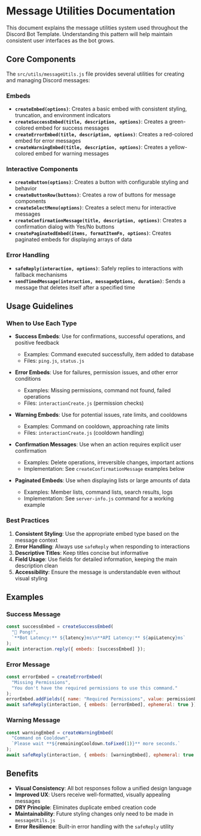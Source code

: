 # Message Utilities Documentation

This document explains the message utilities system used throughout the Discord Bot Template. Understanding this pattern will help maintain consistent user interfaces as the bot grows.

## Core Components

The `src/utils/messageUtils.js` file provides several utilities for creating and managing Discord messages:

### Embeds

- **`createEmbed(options)`**: Creates a basic embed with consistent styling, truncation, and environment indicators
- **`createSuccessEmbed(title, description, options)`**: Creates a green-colored embed for success messages
- **`createErrorEmbed(title, description, options)`**: Creates a red-colored embed for error messages
- **`createWarningEmbed(title, description, options)`**: Creates a yellow-colored embed for warning messages

### Interactive Components

- **`createButton(options)`**: Creates a button with configurable styling and behavior
- **`createButtonRow(buttons)`**: Creates a row of buttons for message components
- **`createSelectMenu(options)`**: Creates a select menu for interactive messages
- **`createConfirmationMessage(title, description, options)`**: Creates a confirmation dialog with Yes/No buttons
- **`createPaginatedEmbed(items, formatItemFn, options)`**: Creates paginated embeds for displaying arrays of data

### Error Handling

- **`safeReply(interaction, options)`**: Safely replies to interactions with fallback mechanisms
- **`sendTimedMessage(interaction, messageOptions, duration)`**: Sends a message that deletes itself after a specified time

## Usage Guidelines

### When to Use Each Type

- **Success Embeds**: Use for confirmations, successful operations, and positive feedback

  - Examples: Command executed successfully, item added to database
  - Files: `ping.js`, `status.js`

- **Error Embeds**: Use for failures, permission issues, and other error conditions

  - Examples: Missing permissions, command not found, failed operations
  - Files: `interactionCreate.js` (permission checks)

- **Warning Embeds**: Use for potential issues, rate limits, and cooldowns

  - Examples: Command on cooldown, approaching rate limits
  - Files: `interactionCreate.js` (cooldown handling)

- **Confirmation Messages**: Use when an action requires explicit user confirmation

  - Examples: Delete operations, irreversible changes, important actions
  - Implementation: See `createConfirmationMessage` examples below

- **Paginated Embeds**: Use when displaying lists or large amounts of data
  - Examples: Member lists, command lists, search results, logs
  - Implementation: See `server-info.js` command for a working example

### Best Practices

1. **Consistent Styling**: Use the appropriate embed type based on the message context
2. **Error Handling**: Always use `safeReply` when responding to interactions
3. **Descriptive Titles**: Keep titles concise but informative
4. **Field Usage**: Use fields for detailed information, keeping the main description clean
5. **Accessibility**: Ensure the message is understandable even without visual styling

## Examples

### Success Message

```javascript
const successEmbed = createSuccessEmbed(
  "🏓 Pong!",
  `**Bot Latency:** ${latency}ms\n**API Latency:** ${apiLatency}ms`
);
await interaction.reply({ embeds: [successEmbed] });
```

### Error Message

```javascript
const errorEmbed = createErrorEmbed(
  "Missing Permissions",
  "You don't have the required permissions to use this command."
);
errorEmbed.addFields({ name: "Required Permissions", value: permissionList });
await safeReply(interaction, { embeds: [errorEmbed], ephemeral: true });
```

### Warning Message

```javascript
const warningEmbed = createWarningEmbed(
  "Command on Cooldown",
  `Please wait **${remainingCooldown.toFixed(1)}** more seconds.`
);
await safeReply(interaction, { embeds: [warningEmbed], ephemeral: true });
```

## Benefits

- **Visual Consistency**: All bot responses follow a unified design language
- **Improved UX**: Users receive well-formatted, visually appealing messages
- **DRY Principle**: Eliminates duplicate embed creation code
- **Maintainability**: Future styling changes only need to be made in `messageUtils.js`
- **Error Resilience**: Built-in error handling with the `safeReply` utility
